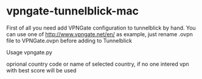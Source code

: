 # vpngate-tunnelblick-mac

First of all you need add VPNGate configuration to tunnelblick by hand. 
You can use one of http://www.vpngate.net/en/ as example, just rename .ovpn file to VPNGate.ovpn before adding to Tunnelblick

Usage vpngate.py <COUNTRY>

<COUNTRY> oprional country code or name of selected country, if no one intered vpn with best score will be used
